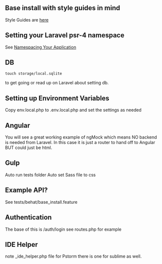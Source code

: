 ## Base install with style guides in mind

Style Guides are [here](https://github.com/alnutile/team_style_guides)

## Setting your Laravel psr-4 namespace

See [Namespacing Your Application](http://laravel.com/docs/master/structure#namespacing-your-application)

## DB

~~~
touch storage/local.sqlite
~~~
to get going or read up on Laravel about setting db.

## Setting up Environment Variables

Copy env.local.php to .env.local.php and set the settings as needed

## Angular

You will see a great working example of ngMock which means NO backend is needed from Laravel. In this case it is just a router to hand off to
Angular BUT could just be html.

## Gulp

Auto run tests folder
Auto set Sass file to css

## Example API?

See tests/behat/base_install.feature

## Authentication

The base of this is /auth/login see routes.php for example

## IDE Helper

note _ide_helper.php file for Pstorm there is one for sublime as well.